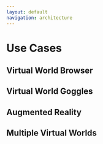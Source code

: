 ```yaml
---
layout: default
navigation: architecture
---
```


# Use Cases

## Virtual World Browser

## Virtual World Goggles

## Augmented Reality

## Multiple Virtual Worlds

<!-- vim: ts=2 sw=2 ai et spell
-->
